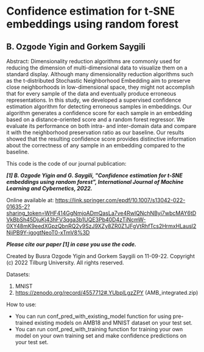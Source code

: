 # Confidence estimation for t‑SNE embeddings using random forest
## B. Ozgode Yigin and Gorkem Saygili

Abstract:
Dimensionality reduction algorithms are commonly used for reducing the dimension of multi-dimensional data to visualize them on a standard display. Although many dimensionality reduction algorithms such as the t-distributed Stochastic Neighborhood Embedding aim to preserve close neighborhoods in low-dimensional space, they might not accomplish that for every sample of the data and eventually produce erroneous representations. In this study, we developed a supervised confidence estimation algorithm for detecting erroneous samples in embeddings. Our algorithm generates a confidence score for each sample in an embedding based on a distance-oriented score and a random forest regressor. We evaluate its performance on both intra- and inter-domain data and compare it with the neighborhood preservation ratio as our baseline. Our results showed that the resulting confidence score provides distinctive information about the correctness of any sample in an embedding compared to the baseline.

This code is the code of our journal publication:

***[1] B. Ozgode Yigin and G. Saygili, "Confidence estimation for t‑SNE embeddings using random forest", International Journal of Machine Learning and Cybernetics, 2022.***

Online available at:
https://link.springer.com/epdf/10.1007/s13042-022-01635-2?sharing_token=WHF414GgNmjoADmQasLa7ve4RwlQNchNByi7wbcMAY6tDVkBbSh45DjuKj43hFV3qga3b1UQE3Pb40D4zTiNcmW-0XY48mK9eedXGpzQbnRQ2y9SzJ9XZy8ZR0Z1JFgVtRhfTcs2HrmxHLausl2NjiPB9Y-igogtNeoT0-xTmV8%3D

***Please cite our paper [1] in case you use the code.***

Created by Busra Ozgode Yigin and Gorkem Saygili on 11-09-22.
Copyright (c) 2022 Tilburg University. All rights reserved.

Datasets:
1) MNIST
2) https://zenodo.org/record/4557712#.YUbplLgzZPY (AMB_integrated.zip)

How to use:
- You can run conf_pred_with_existing_model function for using pre-trained existing models on AMB18 and MNIST dataset on your test set.
- You can run conf_pred_with_training function for training your own model on your own training set and make confidence predictions on your test set.
